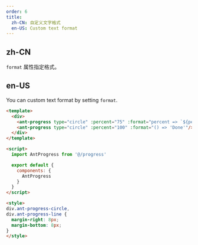 ```yaml
---
order: 6
title:
  zh-CN: 自定义文字格式
  en-US: Custom text format
---
```


## zh-CN

`format` 属性指定格式。

## en-US

You can custom text format by setting `format`.

````html
<template>
  <div>
    <ant-progress type="circle" :percent="75" :format="percent => `${percent} Days`"/>
    <ant-progress type="circle" :percent="100" :format="() => 'Done'"/>
  </div>
</template>

<script>
  import AntProgress from '@/progress'

  export default {
    components: {
      AntProgress
    }
  }
</script>

<style>
div.ant-progress-circle,
div.ant-progress-line {
  margin-right: 8px;
  margin-bottom: 8px;
}
</style>

````

